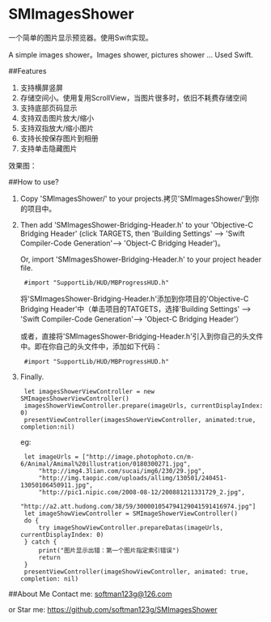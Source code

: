 # SMImagesShower
一个简单的图片显示预览器。使用Swift实现。

A simple images shower。Images shower, pictures shower ...
Used Swift.

##Features
1. 支持横屏竖屏
2. 存储空间小。使用复用ScrollView，当图片很多时，依旧不耗费存储空间
3. 支持底部页码显示
4. 支持双击图片放大/缩小
5. 支持双指放大/缩小图片
6. 支持长按保存图片到相册
7. 支持单击隐藏图片

效果图：


##How to use?
1. Copy 'SMImagesShower/' to your projects.拷贝'SMImagesShower/'到你的项目中。
2. Then add 'SMImagesShower-Bridging-Header.h' to your 'Objective-C Bridging Header' (click TARGETS, then 'Building Settings' --> 'Swift Compiler-Code Generation'--> 'Object-C Bridging Header')。

	Or, import 'SMImagesShower-Bridging-Header.h' to your project header file.
	
		#import "SupportLib/HUD/MBProgressHUD.h"

	将'SMImagesShower-Bridging-Header.h'添加到你项目的'Objective-C Bridging Header'中（单击项目的TATGETS，选择'Building Settings' --> 'Swift Compiler-Code Generation'--> 'Object-C Bridging Header'）
	
	或者，直接将'SMImagesShower-Bridging-Header.h'引入到你自己的头文件中。即在你自己的头文件中，添加如下代码：
		
		#import "SupportLib/HUD/MBProgressHUD.h"
3. Finally.

		let imagesShowerViewController = new SMImagesShowerViewController()
		imagesShowerViewController.prepare(imageUrls, currentDisplayIndex: 0)
		presentViewController(imagesShowerViewController, animated:true, completion:nil)
	eg:
	
		let imageUrls = ["http://image.photophoto.cn/m-6/Animal/Amimal%20illustration/0180300271.jpg",
            "http://img4.3lian.com/sucai/img6/230/29.jpg",
            "http://img.taopic.com/uploads/allimg/130501/240451-13050106450911.jpg",
            "http://pic1.nipic.com/2008-08-12/200881211331729_2.jpg",
            "http://a2.att.hudong.com/38/59/300001054794129041591416974.jpg"]
        let imageShowViewController = SMImageShowerViewController()
        do {
            try imageShowViewController.prepareDatas(imageUrls, currentDisplayIndex: 0)
        } catch {
            print("图片显示出错：第一个图片指定索引错误")
            return
        }
        presentViewController(imageShowViewController, animated: true, completion: nil)

##About Me
Contact me: softman123g@126.com

or Star me: https://github.com/softman123g/SMImagesShower


